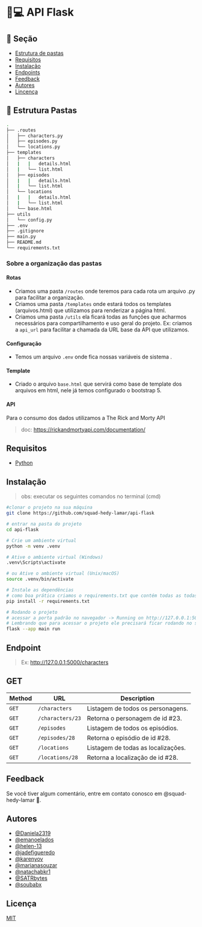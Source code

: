 # :snake::computer: API Flask 

<!-- Sections -->

## :link: Seção

<!--ts-->

- [Estrutura de pastas](#estrutura-pastas)
- [Requisitos](#requisitos)
- [Instalação](#instacalao)
- [Endpoints](#endpoints)
- [Feedback](#feedback)
- [Autores](#autores)
- [Lincença](#licença)

<!--te-->

<!-- end Sections -->

<!-- Folder Structure -->

## :open_file_folder: Estrutura Pastas 

```sh
.
├── .routes
│   ├── characters.py
│   ├── episodes.py
│   └── locations.py
├── templates
│   ├── characters
│   |   |   details.html
│   |   └── list.html
│   ├── episodes
│   |   |   details.html
│   |   └── list.html
│   └── locations
│   |   |   details.html
│   |   └── list.html
│   └── base.html
├── utils
│   └── config.py
├── .env
├── .gitignore
├── main.py
├── README.md
└── requirements.txt
```

### Sobre a organização das pastas

#### Rotas

- Criamos uma pasta ```/routes``` onde teremos para cada rota um arquivo .py para facilitar a organização.
- Criamos uma pasta ```/templates``` onde estará todos os templates (arquivos.html) que utilizamos para renderizar a página html.
- Criamos uma pasta  ```/utils``` ela ficará todas as funções que acharmos necessários para compartilhamento e uso geral do projeto. Ex: criamos a  ```api_url``` para facilitar a chamada da URL base da API que utilizamos.

#### Configuração

- Temos um arquivo ```.env``` onde fica nossas variáveis de sistema .

#### Template

- Criado o arquivo ```base.html``` que servirá como base de template dos arquivos em html, nele já temos configurado o bootstrap 5.

#### API

Para o consumo dos dados utilizamos a The Rick and Morty API

> doc: https://rickandmortyapi.com/documentation/


<!-- end Folder Structure -->

<!-- Requeriments -->

## Requisitos

- [Python](https://www.python.org/downloads/)

<!-- end Requeriments -->

## Instalação

> obs: executar os seguintes comandos no terminal (cmd)

```sh
#clonar o projeto na sua máquina
git clone https://github.com/squad-hedy-lamar/api-flask

# entrar na pasta do projeto
cd api-flask

# Crie um ambiente virtual
python -m venv .venv

# Ative o ambiente virtual (Windows)
.venv\Scripts\activate

# ou Ative o ambiente virtual (Unix/macOS)
source .venv/bin/activate

# Instale as dependências
# como boa prática criamos o requirements.txt que contém todas as todas as bibliotecas utilizadas
pip install -r requirements.txt

# Rodando o projeto
# acessar a porta padrão no navegador -> Running on http://127.0.0.1:5000
# Lembrando que para acessar o projeto ele precisará ficar rodando no seu terminal
flask --app main run
```

<!-- Endpoint -->

## Endpoint

> Ex: http://127.0.0.1:5000/characters

## GET
| Method   | URL                                      | Description                              |
| -------- | ---------------------------------------- | ---------------------------------------- |
| `GET`    | `/characters`                            | Listagem de todos os personagens.        |
| `GET`    | `/characters/23`                         | Retorna o personagem de id #23.          |
| `GET`    | `/episodes`                              | Listagem de todos os episódios.          |
| `GET`    | `/episodes/28`                           | Retorna o episódio de id #28.            |
| `GET`    | `/locations`                             | Listagem de todas as localizações.       |
| `GET`    | `/locations/28`                          | Retorna a localização de id #28.         |

<!-- end Endpoint -->

<!-- Feedback -->

## Feedback

Se você tiver algum comentário, entre em contato conosco em @squad-hedy-lamar :purple_heart:.

<!-- end Feedback -->

<!-- Authors -->

## Autores

- [@Daniela2319](https://github.com/Daniela2319)
- [@emanoelados](https://github.com/emanoelados)
- [@helen-13](https://github.com/helen-13)
- [@jadefigueredo](https://github.com/jadefigueredo)
- [@karenyov](https://www.github.com/karenyov)
- [@marianasouzar](https://github.com/marianasouzar)
- [@natachabkr1](https://github.com/natachabkr1)
- [@SATRbytes](https://github.com/SATRbytes)
- [@soubabx](https://github.com/soubabx)

<!-- end Authors -->

<!-- License -->

## Licença

[MIT](https://choosealicense.com/licenses/mit/)

<!-- end License -->